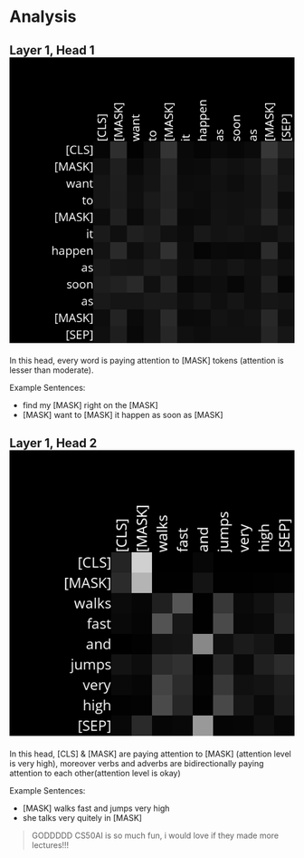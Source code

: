 # Analysis

## Layer 1, Head 1 ![Layer1 Head1](Attention_Layer1_Head1.png)
In this head, every word is paying attention to [MASK] tokens (attention is lesser than moderate).

Example Sentences:
- find my [MASK] right on the [MASK]
- [MASK] want to [MASK] it happen as soon as [MASK]

## Layer 1, Head 2  ![Layer1 Head2](Attention_Layer1_Head2.png)
In this head, [CLS] & [MASK] are paying attention to [MASK] (attention level is very high), moreover 
verbs and adverbs are bidirectionally paying attention to each other(attention level is okay)

Example Sentences:
- [MASK] walks fast and jumps very high
- she talks very quitely in [MASK]  

> GODDDDD CS50AI is so much fun, i would love if they made more lectures!!!


